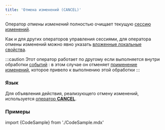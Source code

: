 ```yaml
---
title: 'Отмена изменений (CANCEL)'
---
```


Оператор *отмены изменений* полностью очищает текущую [сессию изменений](Сессии_изменений.md).

Как и для других операторов управления сессиями, для оператора отмены изменений можно явно указать [вложенные локальные свойства](Управление_сессиями.md#вложенные-локальные-свойства).

:::caution
Этот оператор работает по другому если выполняется внутри обработки [событий](События.md#событийный-режим-операторов-изменений) : в этом случае он отменяет [применение изменений](Применение_изменений_APPLY.md), которое привело к выполнению этой обработки
:::

### Язык

Для объявления действия, реализующего отмену изменений, используется [оператор **CANCEL**](Оператор_CANCEL.md).

### Примеры

import {CodeSample} from './CodeSample.mdx'

<CodeSample url="https://documentation.lsfusion.org/sample?file=ActionSample&block=cancel"/>
